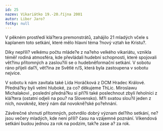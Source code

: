 ```yaml
---
id: 25
nazev: Vikariátko 19.-20.října 2001
autor: Libor Jaro?
fotky: null
---
```

V pěkném prostředí klá?tera premonstrátů, zahájilo 21 mladých včele s kaplanem toto setkání, které mělo hlavní téma ?nový vztah ke Kristu?. <p>
Díky nepříli? velkému počtu mláde?e z na?eho velkého vikariátu, vznikla téměř rodiná atmosféra, kde převládali hudební schopnosti, které spojovali vět?inu přítomných a zaslou?ili se o hudebněformační setkání. V sobotu ráno přijeli dal?í, vět?ina ze Světlé n/S, která byla zastoupena v sobotu nejvíce. <p>
V sobotu k nám zavítala také Lída Horáčková z DCM Hradec Králové. Předná?ky byli velmi hluboké, za co? děkujeme ThLic. Miroslawu Michalakovi , poslední předná?ku si při?li také poslechnout zbylí řeholníci z klá?tera (ostatní odjeli na pou? na Slovensko). M?i svatou slou?il jeden z nich, novokněz, který nám dal novokně?ské po?ehnání. <p>
Závěrečné shrnutí přítomných, potvrdilo dobrý význam del?ího setkání, ne? jsou večery mladých, kde není příli? času na vzájemné poznání. Víkendová setkání budou jednou za rok na podzim, tak?e zase a? za rok.
